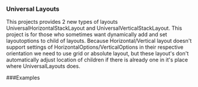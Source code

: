 ### Universal Layouts
This projects provides 2 new types of layouts UniversalHorizontalStackLayout and UniversalVerticalStackLayout. This project is for those who sometimes want dynamically add and set
layoutoptions to child of layouts. Because Horizontal/Vertical layout doesn't support settings of
HorizontalOptions/VerticalOptions in their respective orientation we need to use grid or absolute layout, but these layout's don't automatically adjust location of children if there is already one
in it's place where UniversalLayouts does.

###Examples
